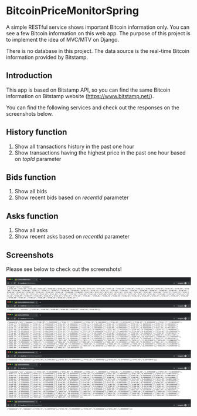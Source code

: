BitcoinPriceMonitorSpring
=============================

A simple RESTful service shows important Bitcoin information only. You can see a few Bitcoin information on this web app. The purpose of this project is to implement the idea of MVC/MTV on Django.

There is no database in this project. The data source is the real-time Bitcoin information provided by Bitstamp.

Introduction
------------

This app is based on Bitstamp API, so you can find the same Bitcoin information on Bitstamp website (https://www.bitstamp.net/).

You can find the following services and check out the responses on the screenshots below.

History function
---------------

1. Show all transactions history in the past one hour
2. Show transactions having the highest price in the past one hour based on _topId_ parameter

Bids function
---------------

1. Show all bids
2. Show recent bids based on _recentId_ parameter

Asks function
---------------

1. Show all asks
2. Show recent asks based on _recentId_ parameter

Screenshots
---------------

Please see below to check out the screenshots!

<p float="left">
  <img src="/screenshots/history.png?raw=true">
  <img src="/screenshots/history_and_topId.png?raw=true">
  <img src="/screenshots/bids.png?raw=true">
  <img src="/screenshots/bids_and_recentId.png?raw=true">
  <img src="/screenshots/asks.png?raw=true">
  <img src="/screenshots/asks_and_recentId.png?raw=true">
</p>

